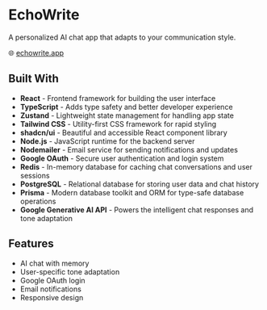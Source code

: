 # EchoWrite

A personalized AI chat app that adapts to your communication style.

🌐 [echowrite.app](https://echowrite.app)

## Built With

- **React** - Frontend framework for building the user interface
- **TypeScript** - Adds type safety and better developer experience
- **Zustand** - Lightweight state management for handling app state
- **Tailwind CSS** - Utility-first CSS framework for rapid styling
- **shadcn/ui** - Beautiful and accessible React component library
- **Node.js** - JavaScript runtime for the backend server
- **Nodemailer** - Email service for sending notifications and updates
- **Google OAuth** - Secure user authentication and login system
- **Redis** - In-memory database for caching chat conversations and user sessions
- **PostgreSQL** - Relational database for storing user data and chat history
- **Prisma** - Modern database toolkit and ORM for type-safe database operations
- **Google Generative AI API** - Powers the intelligent chat responses and tone adaptation

## Features

- AI chat with memory
- User-specific tone adaptation
- Google OAuth login
- Email notifications
- Responsive design
